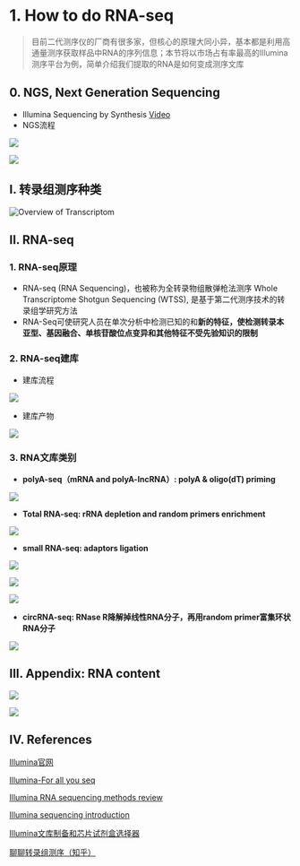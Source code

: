 # 1. How to do RNA-seq

> 目前二代测序仪的厂商有很多家，但核心的原理大同小异，基本都是利用高通量测序获取样品中RNA的序列信息；本节将以市场占有率最高的Illumina测序平台为例，简单介绍我们提取的RNA是如何变成测序文库

## 0. NGS, Next Generation Sequencing

* Illumina Sequencing by Synthesis [Video](https://www.youtube.com/watch?v=fCd6B5HRaZ8)
* NGS流程

![](../../../.gitbook/assets/NGS-overview.png)

![](../../../.gitbook/assets/NGS-overview2.png)

## I. 转录组测序种类

![Overview of Transcriptom](../../../.gitbook/assets/Transcriptome.png)

## II. RNA-seq

### 1. RNA-seq原理

* RNA-seq \(RNA Sequencing\)，也被称为全转录物组散弹枪法测序 Whole Transcriptome Shotgun Sequencing \(WTSS\), 是基于第二代测序技术的转录组学研究方法
* RNA-Seq可使研究人员在单次分析中检测已知的和**新的特征，使检测转录本亚型、基因融合、单核苷酸位点变异和其他特征不受先验知识的限制**

### 2. RNA-seq建库

* 建库流程

![](../../../.gitbook/assets/RNA-seq_library.png)

* 建库产物

![](../../../.gitbook/assets/Sequencing-fragment.png)

### 3. RNA文库类别

* **polyA-seq（mRNA and polyA-lncRNA）: polyA & oligo\(dT\) priming**

![](../../../.gitbook/assets/polyA_RNA-seq.png)

* **Total RNA-seq: rRNA depletion and random primers enrichment**

![](../../../.gitbook/assets/total_RNA-seq.png)

* **small RNA-seq: adaptors ligation**

![](../../../.gitbook/assets/small_RNA-seq.png)

![](../../../.gitbook/assets/small_RNA-seq2.png)

![](../../../.gitbook/assets/small_RNA-seq3.png)

* **circRNA-seq: RNase R降解掉线性RNA分子，再用random primer富集环状RNA分子**

![](../../../.gitbook/assets/circRNA-seq.png)

## III. Appendix: RNA content

![](../../../.gitbook/assets/RNA-content.png)

![](../../../.gitbook/assets/RNA-content-category.png)

## IV. References

[Illumina官网](https://www.illumina.com.cn/techniques/sequencing/rna-sequencing.html)

[Illumina-For all you seq](https://cloud.tsinghua.edu.cn/f/bd7e07a9abf647f083c4/)

[Illumina RNA sequencing methods review](https://cloud.tsinghua.edu.cn/f/d6ac4a1c37004acaa7d4/)

[Illumina sequencing introduction](https://cloud.tsinghua.edu.cn/f/286142b9fc27440b8b2e/)

[Illumina文库制备和芯片试剂盒选择器](https://www.illumina.com.cn/library-prep-array-kit-selector.html)

[聊聊转录组测序（知乎）](https://zhuanlan.zhihu.com/p/26319993)

